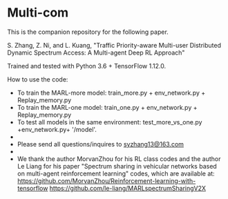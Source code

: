 # Multi-com
This is the companion repository for the following paper.

S. Zhang, Z. Ni, and L. Kuang, "Traffic Priority-aware Multi-user Distributed Dynamic Spectrum Access: A Multi-agent Deep RL Approach"   

Trained and tested with Python 3.6 + TensorFlow 1.12.0.  



How to use the code:
- To train the MARL-more model: train_more.py + env_network.py + Replay_memory.py 
- To train the  MARL-one model: train_one.py + env_network.py + Replay_memory.py 
- To test all models in the same environment: test_more_vs_one.py +env_network.py+ '/model'. 
- 
- Please send all questions/inquires to syzhang13@163.com 
-   
- We thank the author MorvanZhou for his RL class codes and the author Le Liang for his paper "Spectrum sharing in vehicular networks based on multi-agent reinforcement learning" codes, which are available at: https://github.com/MorvanZhou/Reinforcement-learning-with-tensorflow https://github.com/le-liang/MARLspectrumSharingV2X
